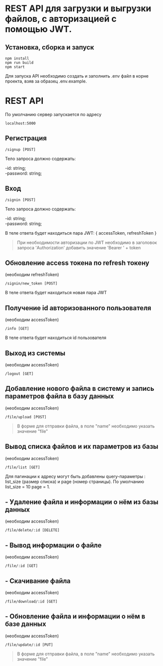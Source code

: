 
# REST API для загрузки и выгрузки файлов, c авторизацией с помощью JWT.

## Установка, сборка и запуск

    npm install
    npm run build
    npm start

Для запуска API необходимо создать и заполнить .env файл в корне проекта, взяв за образец .env.example.

# REST API
По умолчанию сервер запускается по адресу 

    localhost:5000

## Регистрация

    /signup [POST]

Тело запроса должно содержать:

  -id: string;  
  -password: string;

## Вход

    /signin [POST]

Тело запроса должно содержать:

  -id: string;  
  -password: string;

В теле ответа будет находиться пара JWT: { accessToken, refreshToken }

  >При необходимости авторизации по JWT необходимо в заголовок
  запроса 'Authorization' добавить значение 'Bearer ' + token

## Обновление access токена по refresh токену 
(необходим refreshToken)

    /signin/new_token [POST]

В теле ответа будет находиться новая пара JWT

## Получение id авторизованного пользователя 
(необходим accessToken)

    /info [GET]

В теле ответа будет находиться id пользователя

## Выход из системы 
(необходим accessToken)

    /logout [GET]

## Добавление нового файла в систему и запись параметров файла в базу данных 
(необходим accessToken)

    /file/upload [POST]

>В форме для отправки файла, в поле "name" необходимо указать значение "file"

##  Вывод списка файлов и их параметров из базы 
(необходим accessToken)

    /file/list [GET]

Для пагинации к адресу могут быть добавлены query-параметры : list_size (размер списка) и page (номер страницы). По умолчанию list_size = 10 page = 1.

## - Удаление файла и информации о нём из базы данных 
(необходим accessToken)

    /file/delete/:id [DELETE]

## - Вывод информации о файле 
(необходим accessToken)

    /file/:id [GET]

## - Скачивание файла 
(необходим accessToken)

    /file/download/:id [GET]

## - Обновление файла и информации о нём в базе данных 
(необходим accessToken)

    /file/update/:id [PUT]

>В форме для отправки файла, в поле "name" необходимо указать значение "file"